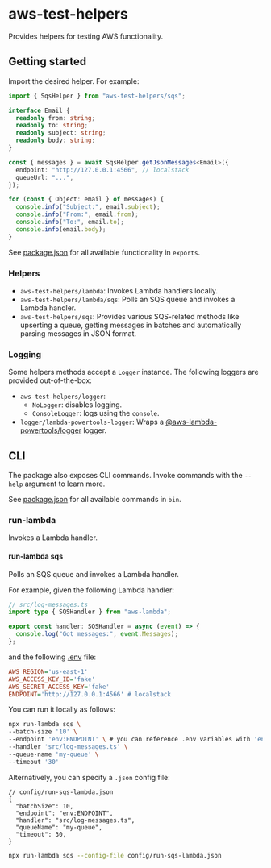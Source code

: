 # aws-test-helpers

Provides helpers for testing AWS functionality.

## Getting started

Import the desired helper. For example:

```ts
import { SqsHelper } from "aws-test-helpers/sqs";

interface Email {
  readonly from: string;
  readonly to: string;
  readonly subject: string;
  readonly body: string;
}

const { messages } = await SqsHelper.getJsonMessages<Email>({
  endpoint: "http://127.0.0.1:4566", // localstack
  queueUrl: "...",
});

for (const { Object: email } of messages) {
  console.info("Subject:", email.subject);
  console.info("From:", email.from);
  console.info("To:", email.to);
  console.info(email.body);
}
```

See [package.json] for all available functionality in `exports`.

### Helpers

- `aws-test-helpers/lambda`: Invokes Lambda handlers locally.
- `aws-test-helpers/lambda/sqs`: Polls an SQS queue and invokes a Lambda handler.
- `aws-test-helpers/sqs`: Provides various SQS-related methods like upserting a queue, getting messages in batches and
  automatically parsing messages in JSON format.

### Logging

Some helpers methods accept a `Logger` instance. The following loggers are provided out-of-the-box:

- `aws-test-helpers/logger`:
  - `NoLogger`: disables logging.
  - `ConsoleLogger`: logs using the `console`.
- `logger/lambda-powertools-logger`: Wraps a [@aws-lambda-powertools/logger] logger.

## CLI

The package also exposes CLI commands. Invoke commands with the `--help` argument to learn more.

See [package.json] for all available commands in `bin`.

### run-lambda

Invokes a Lambda handler.

#### run-lambda sqs

Polls an SQS queue and invokes a Lambda handler.

For example, given the following Lambda handler:

```ts
// src/log-messages.ts
import type { SQSHandler } from "aws-lambda";

export const handler: SQSHandler = async (event) => {
  console.log("Got messages:", event.Messages);
};
```

and the following [.env] file:

```ini
AWS_REGION='us-east-1'
AWS_ACCESS_KEY_ID='fake'
AWS_SECRET_ACCESS_KEY='fake'
ENDPOINT='http://127.0.0.1:4566' # localstack
```

You can run it locally as follows:

```sh
npx run-lambda sqs \
--batch-size '10' \
--endpoint 'env:ENDPOINT' \ # you can reference .env variables with 'env:XXX'
--handler 'src/log-messages.ts' \
--queue-name 'my-queue' \
--timeout '30'
```

Alternatively, you can specify a `.json` config file:

```jsonc
// config/run-sqs-lambda.json
{
  "batchSize": 10,
  "endpoint": "env:ENDPOINT",
  "handler": "src/log-messages.ts",
  "queueName": "my-queue",
  "timeout": 30,
}
```

```sh
npx run-lambda sqs --config-file config/run-sqs-lambda.json
```

[.env]: https://www.npmjs.com/package/dotenv
[@aws-lambda-powertools/logger]: https://www.npmjs.com/package/@aws-lambda-powertools/logger
[package.json]: ./package.json

